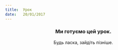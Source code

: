 ```yaml
---
title:  Урок
date:   20/01/2017
---
```


### <center>Ми готуємо цей урок.</center>
<center>Будь ласка, зайдіть пізніше.</center>